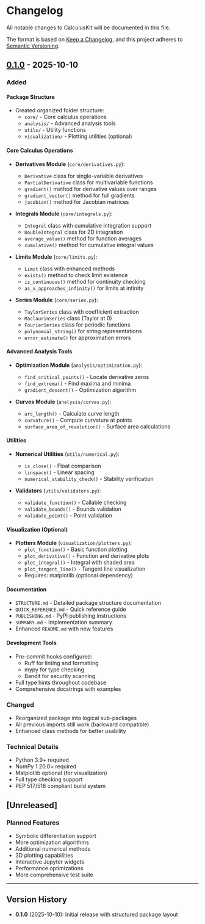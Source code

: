 # Changelog

All notable changes to CalculusKit will be documented in this file.

The format is based on [Keep a Changelog](https://keepachangelog.com/en/1.0.0/),
and this project adheres to [Semantic Versioning](https://semver.org/spec/v2.0.0.html).

## [0.1.0] - 2025-10-10

### Added

#### Package Structure
- Created organized folder structure:
  - `core/` - Core calculus operations
  - `analysis/` - Advanced analysis tools
  - `utils/` - Utility functions
  - `visualization/` - Plotting utilities (optional)

#### Core Calculus Operations
- **Derivatives Module** (`core/derivatives.py`):
  - `Derivative` class for single-variable derivatives
  - `PartialDerivative` class for multivariable functions
  - `gradient()` method for derivative values over ranges
  - `gradient_vector()` method for full gradients
  - `jacobian()` method for Jacobian matrices

- **Integrals Module** (`core/integrals.py`):
  - `Integral` class with cumulative integration support
  - `DoubleIntegral` class for 2D integration
  - `average_value()` method for function averages
  - `cumulative()` method for cumulative integral values

- **Limits Module** (`core/limits.py`):
  - `Limit` class with enhanced methods
  - `exists()` method to check limit existence
  - `is_continuous()` method for continuity checking
  - `as_x_approaches_infinity()` for limits at infinity

- **Series Module** (`core/series.py`):
  - `TaylorSeries` class with coefficient extraction
  - `MaclaurinSeries` class (Taylor at 0)
  - `FourierSeries` class for periodic functions
  - `polynomial_string()` for string representations
  - `error_estimate()` for approximation errors

#### Advanced Analysis Tools
- **Optimization Module** (`analysis/optimization.py`):
  - `find_critical_points()` - Locate derivative zeros
  - `find_extrema()` - Find maxima and minima
  - `gradient_descent()` - Optimization algorithm

- **Curves Module** (`analysis/curves.py`):
  - `arc_length()` - Calculate curve length
  - `curvature()` - Compute curvature at points
  - `surface_area_of_revolution()` - Surface area calculations

#### Utilities
- **Numerical Utilities** (`utils/numerical.py`):
  - `is_close()` - Float comparison
  - `linspace()` - Linear spacing
  - `numerical_stability_check()` - Stability verification

- **Validators** (`utils/validators.py`):
  - `validate_function()` - Callable checking
  - `validate_bounds()` - Bounds validation
  - `validate_point()` - Point validation

#### Visualization (Optional)
- **Plotters Module** (`visualization/plotters.py`):
  - `plot_function()` - Basic function plotting
  - `plot_derivative()` - Function and derivative plots
  - `plot_integral()` - Integral with shaded area
  - `plot_tangent_line()` - Tangent line visualization
  - Requires: matplotlib (optional dependency)

#### Documentation
- `STRUCTURE.md` - Detailed package structure documentation
- `QUICK_REFERENCE.md` - Quick reference guide
- `PUBLISHING.md` - PyPI publishing instructions
- `SUMMARY.md` - Implementation summary
- Enhanced `README.md` with new features

#### Development Tools
- Pre-commit hooks configured:
  - Ruff for linting and formatting
  - mypy for type checking
  - Bandit for security scanning
- Full type hints throughout codebase
- Comprehensive docstrings with examples

### Changed
- Reorganized package into logical sub-packages
- All previous imports still work (backward compatible)
- Enhanced class methods for better usability

### Technical Details
- Python 3.9+ required
- NumPy 1.20.0+ required
- Matplotlib optional (for visualization)
- Full type checking support
- PEP 517/518 compliant build system

## [Unreleased]

### Planned Features
- Symbolic differentiation support
- More optimization algorithms
- Additional numerical methods
- 3D plotting capabilities
- Interactive Jupyter widgets
- Performance optimizations
- More comprehensive test suite

---

## Version History

- **0.1.0** (2025-10-10): Initial release with structured package layout

[0.1.0]: https://github.com/mohamedsajith/calculuskit/releases/tag/v0.1.0

